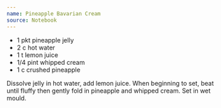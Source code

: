 ```yaml
---
name: Pineapple Bavarian Cream
source: Notebook
---
```


* 1 pkt pineapple jelly
* 2 c hot water
* 1 t lemon juice
* 1/4 pint whipped cream
* 1 c crushed pineapple

Dissolve jelly in hot water, add lemon juice.  When beginning to set, beat until fluffy then gently fold in pineapple and whipped cream.  Set in wet mould.

